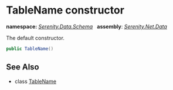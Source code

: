 # TableName constructor
**namespace:** *[Serenity.Data.Schema](../../README.md#serenity.data.schema-namespace)*   **assembly**: *[Serenity.Net.Data](../../README.md)*

The default constructor.

```csharp
public TableName()
```

## See Also

* class [TableName](../TableName.md)
